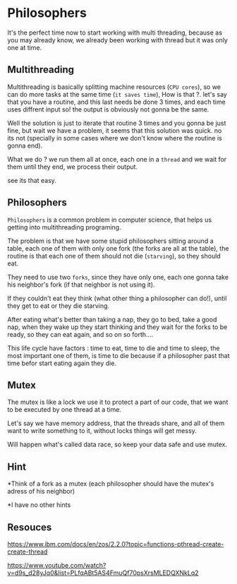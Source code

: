 # Philosophers

It's the perfect time now to start working with multi threading, because as you may already know, we already been working with thread but it was only one at time.

## Multithreading

Multithreading is basically splitting machine resources (`CPU cores`), so we can do more tasks at the same time (`it saves time`),
How is that ?. let's say that you have a routine, and this last needs be done 3 times, and each time uses diffrent input so! the output is obviously not gonna be the same.

Well the solution is just to iterate that routine 3 times and you gonna be just fine, but wait we have a problem, it seems that this solution was quick. no its not (specially in some cases where we don't know where the routine is gonna end).

What we do ? we run them all at once, each one in a `thread` and we wait for them until they end, we process their output.

see its that easy.

## Philosophers

`Philosophers` is a common problem in computer science, that helps us getting into multithreading programing.

The problem is that we have some stupid philosophers sitting around a table, each one of them with only one fork (the forks are all at the table), the routine is that each one of them should not die (`starving`), so they should eat.

They need to use two `forks`, since they have only one, each one gonna take his neighbor's fork (if that neighbor is not using it).

If they couldn't eat they think (what other thing a philosopher can do!), until they get to eat or they die starving.

After eating what's better than taking a nap, they go to bed, take a good nap, when they wake up they start thinking and they wait for the forks to be ready, so they can eat again, and so on so forth....

This life cycle have factors : time to eat, time to die and time to sleep, the most important one of them, is time to die because if a philosopher past that time befor start eating again they die.

## Mutex

The mutex is like a lock we use it to protect a part of our code, that we want to be executed by one thread at a time.

Let's say we have memory address, that the threads share, and all of them want to write something to it, without locks things will get messy.

Will happen what's called data race, so keep your data safe and use mutex.

## Hint

*Think of a fork as a mutex (each philosopher should have the mutex's adress of his neighbor)

*I have no other hints

## Resouces

https://www.ibm.com/docs/en/zos/2.2.0?topic=functions-pthread-create-create-thread

https://www.youtube.com/watch?v=d9s_d28yJq0&list=PLfqABt5AS4FmuQf70psXrsMLEDQXNkLq2
